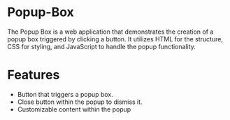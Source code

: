 # Popup-Box

The Popup Box is a web application that demonstrates the creation of a popup box triggered by clicking a button. It utilizes HTML for the structure, CSS for styling, and JavaScript to handle the popup functionality.

# Features
* Button that triggers a popup box.
* Close button within the popup to dismiss it.
* Customizable content within the popup
